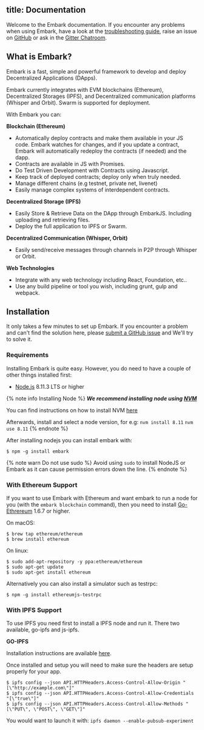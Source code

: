 title: Documentation
---
Welcome to the Embark documentation. If you encounter any problems when using Embark, have a look at the  [troubleshooting guide](troubleshooting.html), raise an issue on [GitHub](https://github.com/embark-framework/embark/issues) or ask in the [Gitter Chatroom](https://gitter.im/embark-framework/Lobby).

## What is Embark?

Embark is a fast, simple and powerful framework to develop and deploy Decentralized Applications (DApps). 

Embark currently integrates with EVM blockchains (Ethereum), Decentralized Storages (IPFS), and Decentralized communication platforms (Whisper and Orbit). Swarm is supported for deployment.

With Embark you can:

**Blockchain (Ethereum)**
* Automatically deploy contracts and make them available in your JS code. Embark watches for changes, and if you update a contract, Embark will automatically redeploy the contracts (if needed) and the dapp.
* Contracts are available in JS with Promises.
* Do Test Driven Development with Contracts using Javascript.
* Keep track of deployed contracts; deploy only when truly needed.
* Manage different chains (e.g testnet, private net, livenet)
* Easily manage complex systems of interdependent contracts.

**Decentralized Storage (IPFS)**
* Easily Store & Retrieve Data on the DApp through EmbarkJS. Including uploading and retrieving files.
* Deploy the full application to IPFS or Swarm.


**Decentralized Communication (Whisper, Orbit)**
* Easily send/receive messages through channels in P2P through Whisper or Orbit.

**Web Technologies**
* Integrate with any web technology including React, Foundation, etc..
* Use any build pipeline or tool you wish, including grunt, gulp and webpack.


## Installation

It only takes a few minutes to set up Embark. If you encounter a problem and can't find the solution here, please [submit a GitHub issue](https://github.com/embark-framework/embark/issues) and We'll try to solve it.

### Requirements

Installing Embark is quite easy. However, you do need to have a couple of other things installed first:

- [Node.js](http://nodejs.org/) 8.11.3 LTS or higher


{% note info Installing Node %}
_**We recommend installing node using [NVM](https://github.com/creationix/nvm/blob/master/README.md)**_

You can find instructions on how to install NVM [here](https://github.com/creationix/nvm/blob/master/README.md#install-script)

Afterwards, install and select a node version, for e.g:
`nvm install 8.11`
`nvm use 8.11`
{% endnote %}

After installing nodejs you can install embark with:

<pre><code class="shell">$ npm -g install embark
</code></pre>

{% note warn Do not use sudo %}
Avoid using `sudo` to install NodeJS or Embark as it can cause permission errors down the line.
{% endnote %}

### With Ethereum Support

If you want to use Embark with Ethereum and want embark to run a node for you (with the ``embark blockchain`` command), then you need to install [Go-Ethrereum](https://geth.ethereum.org/) 1.6.7 or higher.

On macOS:

<pre><code class="shell">$ brew tap ethereum/ethereum
$ brew install ethereum
</code></pre>

On linux:

<pre><code class="shell">$ sudo add-apt-repository -y ppa:ethereum/ethereum
$ sudo apt-get update
$ sudo apt-get install ethereum
</code></pre>

Alternatively you can also install a simulator such as testrpc:

<pre><code class="shell">$ npm -g install ethereumjs-testrpc</code></pre>

### With IPFS Support

To use IPFS you need first to install a IPFS node and run it. There two available, go-ipfs and js-ipfs.

**GO-IPFS**

Installation instructions are available [here](https://github.com/ipfs/go-ipfs#install).

Once installed and setup you will need to make sure the headers are setup
properly for your app.

<pre><code class="shell">$ ipfs config --json API.HTTPHeaders.Access-Control-Allow-Origin "[\"http://example.com\"]"
$ ipfs config --json API.HTTPHeaders.Access-Control-Allow-Credentials "[\"true\"]"
$ ipfs config --json API.HTTPHeaders.Access-Control-Allow-Methods "[\"PUT\", \"POST\", \"GET\"]"
</code></pre>

You would want to launch it with: ``ipfs daemon --enable-pubsub-experiment``


